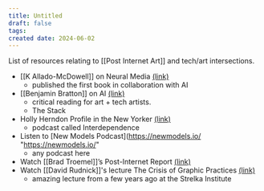 ```yaml
---
title: Untitled
draft: false
tags: 
created date: 2024-06-02
---
```

List of resources relating to [[Post Internet Art]] and tech/art intersections.
- [[K Allado-McDowell]] on Neural Media [(link)](https://www.berlinerfestspiele.de/en/gropius-bau/programm/journal/2023/k-allado-mcdowell-designing-neural-media "https://www.berlinerfestspiele.de/en/gropius-bau/programm/journal/2023/k-allado-mcdowell-designing-neural-media")
	- published the first book in collaboration with AI
- [[Benjamin Bratton]] on AI [(link)](https://www.noemamag.com/the-model-is-the-message "https://www.noemamag.com/the-model-is-the-message")
	- critical reading for art + tech artists. 
	- The Stack
- Holly Herndon Profile in the New Yorker [(link)](https://www.newyorker.com/magazine/2023/11/20/holly-herndons-infinite-art "https://www.newyorker.com/magazine/2023/11/20/holly-herndons-infinite-art")
	- podcast called Interdependence
- Listen to [New Models Podcast](https://newmodels.io/ "https://newmodels.io/"
	- any podcast here
- Watch [[Brad Troemel]]’s Post-Internet Report [(link)](https://vimeo.com/814069910/2864e72e20 "https://vimeo.com/814069910/2864e72e20")
- Watch [[David Rudnick]]'s lecture The Crisis of Graphic Practices [(link)](https://www.youtube.com/watch?v=-ejp4AvetSA "https://www.youtube.com/watch?v=-ejp4AvetSA")
	- amazing lecture from a few years ago at the Strelka Institute